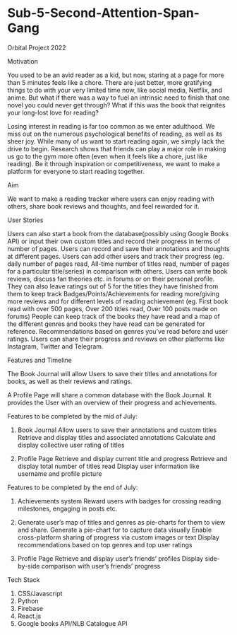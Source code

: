 # Sub-5-Second-Attention-Span-Gang
Orbital Project 2022

Motivation 

You used to be an avid reader as a kid, but now, staring at a page for more than 5 minutes feels like a chore. There are just better, more gratifying things to do with your very limited time now, like social media, Netflix, and anime. But what if there was a way to fuel an intrinsic need to finish that one novel you could never get through? What if this was the book that reignites your long-lost love for reading?

Losing interest in reading is far too common as we enter adulthood. We miss out on the numerous psychological benefits of reading, as well as its sheer joy. While many of us want to start reading again, we simply lack the drive to begin. Research shows that friends can play a major role in making us go to the gym more often (even when it feels like a chore, just like reading). Be it through inspiration or competitiveness, we want to make a platform for everyone to start reading together.



Aim 

We want to make a reading tracker where users can enjoy reading with others, share book reviews and thoughts, and feel rewarded for it. 


User Stories

Users can also start a book from the database(possibly using Google Books API) or input their own custom titles and record their progress in terms of number of pages. 
Users can record and save their annotations and thoughts at different pages.
Users can add other users and track their progress (eg. daily number of pages read, All-time number of titles read, number of pages for a particular title/series) in comparison with others.
Users can write book reviews, discuss fan theories etc. in forums or on their personal profile. They can also leave ratings out of 5 for the titles they have finished from them to keep track
Badges/Points/Achievements for reading more/giving more reviews and for different levels of reading achievement (eg. First book read with over 500 pages, Over 200 titles read, Over 100 posts made on forums)
People can keep track of the books they have read and a map of the different genres and books they have read can be generated for reference.
Recommendations based on genres you’ve read before and user ratings.
Users can share their progress and reviews on other platforms like Instagram, Twitter and Telegram.

Features and Timeline


The Book Journal will allow Users to save their titles and annotations for books, as well as their reviews and ratings. 

A Profile Page will share a common database with the Book Journal. It provides the User with an overview of their progress and achievements.

Features to be completed by the mid of July: 


1. Book Journal 
Allow users to save their annotations and custom titles
Retrieve and display titles and associated annotations 
Calculate and display collective user rating of titles

2. Profile Page
Retrieve and display current title and progress
Retrieve and display total number of titles read 
Display user information like username and profile picture


Features to be completed by the end of July: 

1. Achievements system
Reward users with badges for crossing reading milestones, engaging in posts etc.

2. Generate user’s map of titles and genres as pie-charts for them to view and share.
Generate a pie-chart for to capture data visually
Enable cross-platform sharing of progress via custom images or text
Display recommendations based on top genres and top user ratings

3. Profile Page
Retrieve and display user’s friends’ profiles
Display side-by-side comparison with user’s friends’ progress




Tech Stack


1. CSS/Javascript
2. Python
3. Firebase
4. React.js
5. Google books API/NLB Catalogue API
